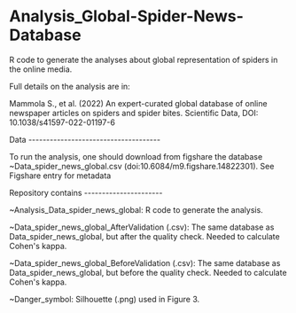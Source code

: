 # Analysis_Global-Spider-News-Database

R code to generate the analyses about global representation of spiders in the online media.

Full details on the analysis are in:

Mammola S., et al. (2022) An expert-curated global database of online newspaper articles on spiders and spider bites. Scientific Data, DOI: 10.1038/s41597-022-01197-6

Data -------------------------------------

To run the analysis, one should download from figshare the database ~Data_spider_news_global.csv (doi:10.6084/m9.figshare.14822301). See Figshare entry for metadata


Repository contains ----------------------

~Analysis_Data_spider_news_global: R code to generate the analysis.

~Data_spider_news_global_AfterValidation (.csv): The same database as Data_spider_news_global, but after the quality check. Needed to calculate Cohen's kappa.

~Data_spider_news_global_BeforeValidation (.csv): The same database as Data_spider_news_global, but before the quality check. Needed to calculate Cohen's kappa.

~Danger_symbol: Silhouette (.png) used in Figure 3.
